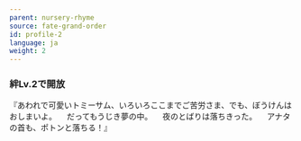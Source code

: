```yaml
---
parent: nursery-rhyme
source: fate-grand-order
id: profile-2
language: ja
weight: 2
---
```


### 絆Lv.2で開放

『あわれで可愛いトミーサム、いろいろここまでご苦労さま、でも、ぼうけんはおしまいよ。
　だってもうじき夢の中。
　夜のとばりは落ちきった。
　アナタの首も、ポトンと落ちる！』
